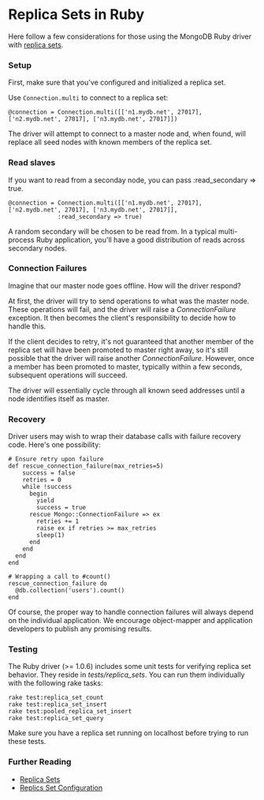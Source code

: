 # Replica Sets in Ruby

Here follow a few considerations for those using the MongoDB Ruby driver with [replica sets](http://www.mongodb.org/display/DOCS/Replica+Sets).

### Setup

First, make sure that you've configured and initialized a replica set.

Use `Connection.multi` to connect to a replica set:

    @connection = Connection.multi([['n1.mydb.net', 27017], ['n2.mydb.net', 27017], ['n3.mydb.net', 27017]])

The driver will attempt to connect to a master node and, when found, will replace all seed nodes with known members of the replica set.

### Read slaves

If you want to read from a seconday node, you can pass :read_secondary => true.

    @connection = Connection.multi([['n1.mydb.net', 27017], ['n2.mydb.net', 27017], ['n3.mydb.net', 27017]],
                  :read_secondary => true)

A random secondary will be chosen to be read from. In a typical multi-process Ruby application, you'll have a good distribution of reads across secondary nodes.

### Connection Failures

Imagine that our master node goes offline. How will the driver respond?

At first, the driver will try to send operations to what was the master node. These operations will fail, and the driver will raise a *ConnectionFailure* exception. It then becomes the client's responsibility to decide how to handle this.

If the client decides to retry, it's not guaranteed that another member of the replica set will have been promoted to master right away, so it's still possible that the driver will raise another *ConnectionFailure*. However, once a member has been promoted to master, typically within a few seconds, subsequent operations will succeed.

The driver will essentially cycle through all known seed addresses until a node identifies itself as master.

### Recovery

Driver users may wish to wrap their database calls with failure recovery code. Here's one possibility:

    # Ensure retry upon failure
    def rescue_connection_failure(max_retries=5)
        success = false
        retries = 0
        while !success
          begin
            yield
            success = true
          rescue Mongo::ConnectionFailure => ex
            retries += 1
            raise ex if retries >= max_retries
            sleep(1)
          end
        end
      end
    end

    # Wrapping a call to #count()
    rescue_connection_failure do
      @db.collection('users').count()
    end

Of course, the proper way to handle connection failures will always depend on the individual application. We encourage object-mapper and application developers to publish any promising results.

### Testing

The Ruby driver (>= 1.0.6) includes some unit tests for verifying replica set behavior. They reside in *tests/replica_sets*. You can run them individually with the following rake tasks:

    rake test:replica_set_count
    rake test:replica_set_insert
    rake test:pooled_replica_set_insert
    rake test:replica_set_query

Make sure you have a replica set running on localhost before trying to run these tests.

### Further Reading

* [Replica Sets](http://www.mongodb.org/display/DOCS/Replica+Set+Configuration)
* [Replics Set Configuration](http://www.mongodb.org/display/DOCS/Replica+Set+Configuration)

